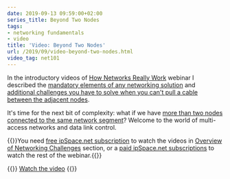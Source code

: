 ```yaml
---
date: 2019-09-13 09:59:00+02:00
series_title: Beyond Two Nodes
tags:
- networking fundamentals
- video
title: 'Video: Beyond Two Nodes'
url: /2019/09/video-beyond-two-nodes.html
video_tag: net101
---
```

In the introductory videos of [How Networks Really Work](https://www.ipspace.net/How_Networks_Really_Work) webinar I described the [mandatory elements of any networking solution](https://blog.ipspace.net/2019/08/video-networking-challenges.html) and [additional challenges you have to solve when you can't pull a cable between the adjacent nodes](https://blog.ipspace.net/2019/08/video-introducing-transmission.html).

It's time for the next bit of complexity: what if we have [more than two nodes connected to the same network segment](https://my.ipspace.net/bin/get/Net101/L1.3%20-%20Beyond%20Two%20Nodes.mp4?doccode=Net101)? Welcome to the world of multi-access networks and data link control.

{{<note free>}}You need [free ipSpace.net subscription](https://www.ipspace.net/Subscription/Free) to watch the videos in [Overview of Networking Challenges](https://my.ipspace.net/bin/list?id=Net101) section, or a [paid ipSpace.net subscriptions](https://www.ipspace.net/Subscription/) to watch the rest of the webinar.{{</note>}}

{{<jump>}}
[Watch the video](https://my.ipspace.net/bin/get/Net101/L1.3%20-%20Beyond%20Two%20Nodes.mp4?doccode=Net101)
{{</jump>}}
